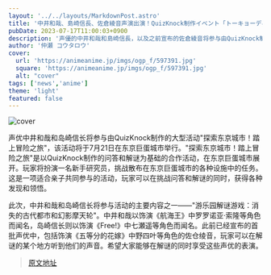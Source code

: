 ```yaml
---
layout: '../../layouts/MarkdownPost.astro'
title: '中井和哉、島崎信長、佐倉綾音声演出演！QuizKnock制作イベント「トーキョーディスカバリーシティ！」7月21日より開催'
pubDate: 2023-07-17T11:00:03+0900
description: '声優的中井和哉和島崎信長，以及之前宣布的佐倉綾音将参与由QuizKnock制作的大型活动「トーキョーディスカバリーシティ！冒险之旅」。活动将于7月21日在东京巨蛋城市举行。'
author: '仲瀬 コウタロウ'
cover:
  url: 'https://animeanime.jp/imgs/ogp_f/597391.jpg'
  square: 'https://animeanime.jp/imgs/ogp_f/597391.jpg'
  alt: "cover"
tags: ['news','anime']
theme: 'light'
featured: false
---
```


![cover](https://animeanime.jp/imgs/ogp_f/597391.jpg)

声优中井和哉和岛崎信长将参与由QuizKnock制作的大型活动"探索东京城市！踏上冒险之旅"，该活动将于7月21日在东京巨蛋城市举行。"探索东京城市！踏上冒险之旅"是以QuizKnock制作的问答和解谜为基础的合作活动，在东京巨蛋城市展开。玩家将扮演一名新手研究员，挑战散布在东京巨蛋城市的各种设施中的任务。这是一项适合亲子共同参与的活动，玩家可以在挑战问答和解谜的同时，获得各种发现和领悟。

此次，中井和哉和岛崎信长将参与活动的主要内容之一——"游乐园解谜游戏：消失的古代都市和幻影摩天轮"。中井和哉以饰演《航海王》中罗罗诺亚·索隆等角色而闻名，岛崎信长则以饰演《Free!》中七瀬遥等角色而闻名。此前已经宣布的首批声优中，包括饰演《五等分的花嫁》中野四叶等角色的佐仓绫音，玩家可以在解谜的某个地方听到他们的声音。希望大家能够在解谜的同时享受这些声优的表演。

>[原文地址](https://animeanime.jp/article/2023/07/17/78657.html)  